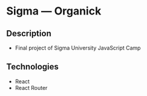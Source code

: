 # Sigma — Organick

## Description
- Final project of Sigma University JavaScript Camp

## Technologies
- React
- React Router
